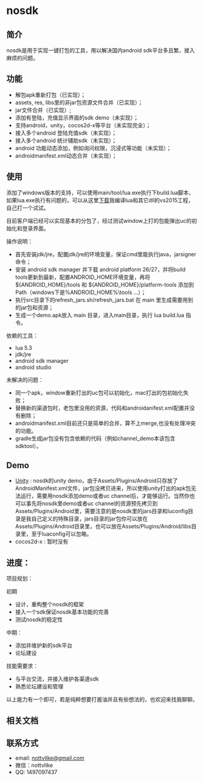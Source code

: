 # nosdk

## 简介
nosdk是用于实现一键打包的工具，用以解决国内android sdk平台多且繁，接入麻烦的问题。

## 功能

* 解包apk重新打包（已实现）；
* assets, res, libs里的非jar包资源文件合并（已实现）；
* jar文件合并（已实现）;
* 添加有登陆，充值显示界面的sdk demo（未实现）；
* 支持android，unity，cocos2d-x等平台（未实现完全）；
* 接入多个android 登陆充值sdk（未实现）；
* 接入多个android 统计辅助sdk（未实现）；
* android 功能动态添加，例如询问权限，沉浸式等功能（未实现）；
* androidmanifest.xml动态合并（未实现）；

## 使用

添加了windows版本的支持，可以使用main/tool/lua.exe执行下build.lua脚本，如果lua.exe执行有问题的，可以从这里[下载](https://pan.baidu.com/s/110ISU1POP4h-HK3NBiRv7w)我编译lua和其它dll的vs2015工程，自己打一个试试。

目前客户端已经可以实现基本的分包了，经过测试window上打的包能弹出uc的初始化和登录界面。

操作说明：

*	首先安装jdk/jre，配置jdk/jre的环境变量，保证cmd里能执行java，jarsigner命令；
*	安装 android sdk manager 并下载 android platform 26/27，并将build tools更新到最新，配置ANDROID_HOME环境变量，再将 ${ANDROID_HOME}/tools 和 ${ANDROID_HOME}/platform-tools 添加到 Path（windows下是%ANDROID_HOME%\tools ...）；
*	执行src目录下的refresh_jars.sh/refresh_jars.bat 在 main 里生成需要用到的jar包和资源；
*	生成一个demo.apk放入 main 目录，进入main目录，执行 lua build.lua 指令。

依赖的工具：

* lua 5.3
* jdk/jre
* android sdk manager
* android studio

未解决的问题：

*	同一个apk，window重新打出的uc包可以初始化，mac打出的包初始化失败；
*   替换新的渠道包时，老包里没用的资源，代码和androidanifest.xml配置并没有删除；
*   androidmanifest.xml目前还只是简单的合并，算不上merge,也没有处理冲突的功能。
*   gradle生成jar包没有包含依赖的代码（例如channel_demo本该包含sdktool）。

## Demo

*	[Unity](https://pan.baidu.com/s/1CAD8cl48_KnTiIvi-9_N2g) : nosdk的unity demo，由于Assets/Plugins/Android只存放了AndroidManifest.xml文件，jar包没拷贝进来，所以使用unity打出的apk包无法运行，需要用nosdk添加demo或者uc channel后，才能够运行。当然你也可以事先将nosdk里demo或者uc channel的资源预先拷贝到Assets/Plugins/Android里，需要注意的是nosdk里的jars目录和luconfig目录是我自己定义的特殊目录，jars目录的jar包你可以放在Assets/Plugins/Android目录里，也可以放在Assets/Plugins/Android/libs目录里，至于luaconfig可以忽略。
*	cocos2d-x : 暂时没有

## 进度：

项目规划：

初期

* 设计，重构整个nosdk的框架
* 接入一个sdk保证nosdk基本功能的完善
* 测试nosdk的稳定性

中期：

* 添加并维护新的sdk平台
* 论坛建设

技能需要求：

*    与平台交流，并接入维护各渠道sdk
*    熟悉论坛建设和管理

以上能力有一个即可，若是纯粹想要打酱油并且有些想法的，也欢迎来找我聊聊。

## 相关文档

## 联系方式

* email: nottvlike@gmail.com
* 微信：nottvlike
* QQ: 1497097437

